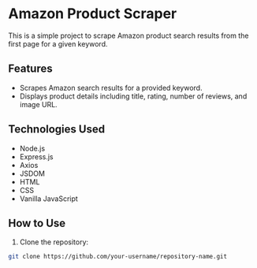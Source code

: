 # Amazon Product Scraper

This is a simple project to scrape Amazon product search results from the first page for a given keyword.

## Features

- Scrapes Amazon search results for a provided keyword.
- Displays product details including title, rating, number of reviews, and image URL.

## Technologies Used

- Node.js
- Express.js
- Axios
- JSDOM
- HTML
- CSS
- Vanilla JavaScript

## How to Use

1. Clone the repository:

```bash
git clone https://github.com/your-username/repository-name.git
